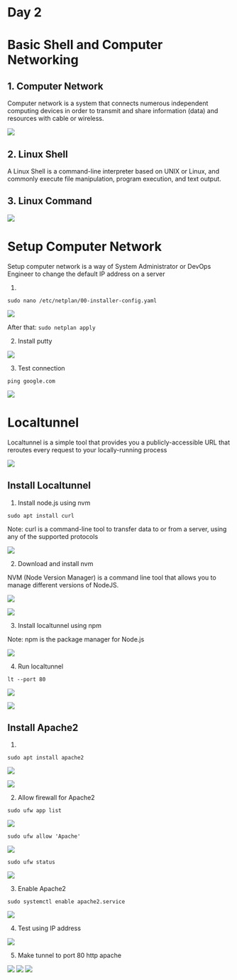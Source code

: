 # Day 2

# Basic Shell and Computer Networking

## 1. Computer Network

Computer network is a system that connects numerous independent computing devices in order to transmit and share information (data) and resources with cable or wireless.

![](./media/computer-networking-lan-service-500x500.jpg)

## 2. Linux Shell

A Linux Shell is a command-line interpreter based on UNIX or Linux, and commonly execute file manipulation, program execution, and text output. 

## 3. Linux Command

![](./media/linux.jpg)

# Setup Computer Network

Setup computer network is a way of System Administrator or DevOps Engineer to change the default IP address on a server

1.  

```
sudo nano /etc/netplan/00-installer-config.yaml
```

![](./media/1.png)

After that: 
`sudo netplan apply`

2. Install putty

![](./media/putty.JPG)

3. Test connection 

`ping google.com`

![](./media/13.png)

# Localtunnel

Localtunnel is a simple tool that provides you a publicly-accessible URL that reroutes every request to your locally-running process

![](./media/lt.png)

## Install Localtunnel

1. Install node.js using nvm

`sudo apt install curl`

Note: curl is a command-line tool to transfer data to or from a server, using any of the supported protocols

![](./media/16.png)

2. Download and install nvm

NVM (Node Version Manager) is a command line tool that allows you to manage different versions of NodeJS.

![](./media/17.png)

![](./media/30.png)

3. Install localtunnel using npm

Note: npm is the package manager for Node.js

![](./media/31.png)

4. Run localtunnel

`lt --port 80`

![](./media/54.png)

![](./media/33.png)


## Install Apache2

1. 

`sudo apt install apache2`

![](./media/35.png)

![](./media/36.png)

2. Allow firewall for Apache2

`sudo ufw app list`

![](./media/37.png)

`sudo ufw allow 'Apache'`

![](./media/38.png)

`sudo ufw status`

![](./media/39.png)

3. Enable Apache2

`sudo systemctl enable apache2.service`

![](./media/42.png)

4. Test using IP address

![](./media/43.png)

5. Make tunnel to port 80 http apache

![](./media/55.png)
![](./media/56.png)
![](./media/57.png)
